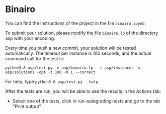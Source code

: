 # Binairo

You can find the instructions of the project in the file `binairo.ipynb`.

To submit your solution, please modify the file `binairo.lp` of the directory asp with your encoding.

Every time you push a new commit, your solution will be tested automatically. The timeout per instance is 100 seconds, and the actual command call for the test is:

`python3.8 asp/test.py -e asp/binairo.lp  -i asp/instances -s asp/solutions -opt -t 100 -m 1 --correct`

For help, type `python3.8 asp/test.py --help`.

After the tests are run, you will be able to see the results in the Actions tab:

* Select one of the tests, click in run-autograding-tests and go to the tab "Print output"
